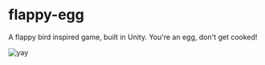 # flappy-egg
A flappy bird inspired game, built in Unity. You're an egg, don't get cooked!

![yay](https://user-images.githubusercontent.com/550515/117686117-8cbe1900-b184-11eb-8cf9-07d40f1e7e7f.gif)
